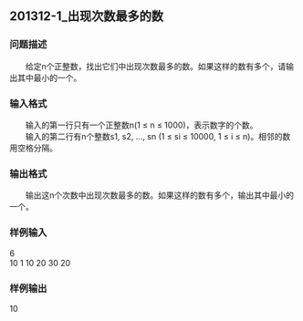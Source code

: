 ## 201312-1_出现次数最多的数
### 问题描述
　　给定n个正整数，找出它们中出现次数最多的数。如果这样的数有多个，请输出其中最小的一个。
### 输入格式
　　输入的第一行只有一个正整数n(1 ≤ n ≤ 1000)，表示数字的个数。  
　　输入的第二行有n个整数s1, s2, …, sn (1 ≤ si ≤ 10000, 1 ≤ i ≤ n)。相邻的数用空格分隔。
### 输出格式
　　输出这n个次数中出现次数最多的数。如果这样的数有多个，输出其中最小的一个。
### 样例输入
6  
10 1 10 20 30 20  
### 样例输出
10